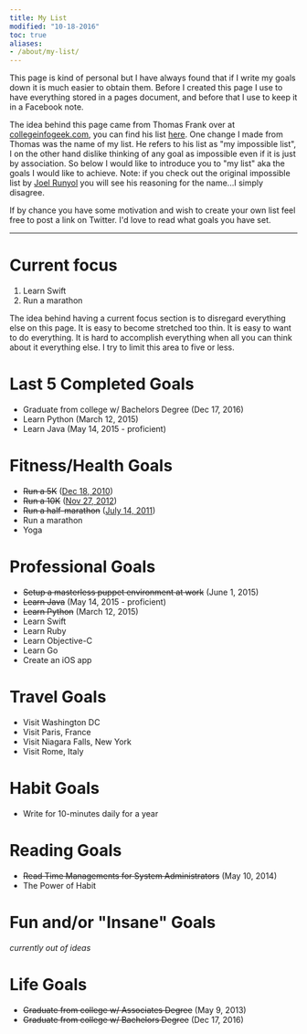 ```yaml
---
title: My List
modified: "10-18-2016"
toc: true
aliases:
- /about/my-list/
---
```


This page is kind of personal but I have always found that if I write my goals down it is much easier to obtain them. Before I created this page I use to have everything stored in a pages document, and before that I use to keep it in a Facebook note.

The idea behind this page came from Thomas Frank over at [collegeinfogeek.com](http://collegeinfogeek.com), you can find his list [here](http://collegeinfogeek.com/about/meet-the-author/my-impossible-list/). One change I made from Thomas was the name of my list. He refers to his list as "my impossible list", I on the other hand dislike thinking of any goal as impossible even if it is just by association. So below I would like to introduce you to "my list" aka the goals I would like to achieve. Note: if you check out the original impossible list by [Joel Runyol](http://impossiblehq.com/impossible-list) you will see his reasoning for the name...I simply disagree.


If by chance you have some motivation and wish to create your own list feel free to post a link on Twitter. I'd love to read what goals you have set.


---

# Current focus

1. Learn Swift
1. Run a marathon

The idea behind having a current focus section is to disregard everything else on this page. It is easy to become stretched too thin. It is easy to want to do everything. It is hard to accomplish everything when all you can think about it everything else. I try to limit this area to five or less.

# Last 5 Completed Goals

* Graduate from college w/ Bachelors Degree (Dec 17, 2016)
* Learn Python (March 12, 2015)
* Learn Java (May 14, 2015 - proficient)

# Fitness/Health Goals

* <del>Run a 5K</del> ([Dec 18, 2010](https://runkeeper.com/user/clburlison/activity/21346886))
* <del>Run a 10K</del> ([Nov 27, 2012](https://runkeeper.com/user/clburlison/activity/133743862))
* <del>Run a half-marathon</del> ([July 14, 2011](http://runkeeper.com/user/clburlison/activity/47599499))
* Run a marathon
* Yoga

# Professional Goals

* <del>Setup a masterless puppet environment at work</del> (June 1, 2015)
* <del>Learn Java</del> (May 14, 2015 - proficient)
* <del>Learn Python</del> (March 12, 2015)
* Learn Swift
* Learn Ruby
* Learn Objective-C
* Learn Go
* Create an iOS app

# Travel Goals

* Visit Washington DC
* Visit Paris, France
* Visit Niagara Falls, New York
* Visit Rome, Italy

# Habit Goals

* Write for 10-minutes daily for a year

# Reading Goals

* <del>Read Time Managements for System Administrators</del> (May 10, 2014)
* The Power of Habit

# Fun and/or "Insane" Goals

_currently out of ideas_

# Life Goals

* <del>Graduate from college w/ Associates Degree</del> (May 9, 2013)
* <del>Graduate from college w/ Bachelors Degree</del> (Dec 17, 2016)
